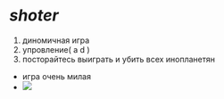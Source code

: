 # ___shoter___
1. диномичная игра
2. упровление( a d )
3. посторайтесь выиграть и убить всех инопланетян

- игра очень милая
- ![](https://i.pinimg.com/236x/c8/cc/24/c8cc24bba37a25c009647b8875aae0e3.jpg)
